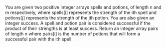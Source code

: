You are given two positive integer arrays spells and potions, of length n and m respectively, where spells[i] represents the strength of the ith spell and potions[j] represents the strength of the jth potion.
You are also given an integer success. A spell and potion pair is considered successful if the product of their strengths is at least success.
Return an integer array pairs of length n where pairs[i] is the number of potions that will form a successful pair with the ith spell.
